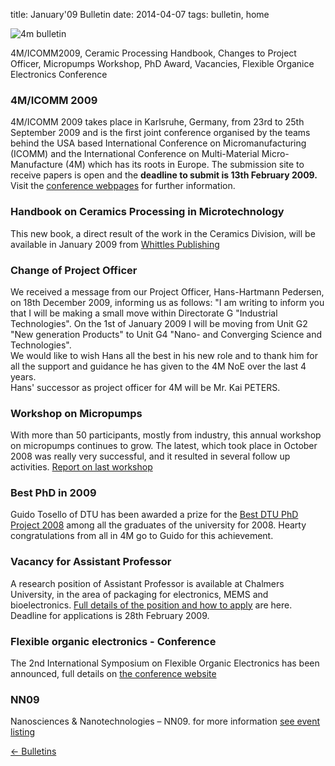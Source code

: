 title: January'09 Bulletin
date: 2014-04-07 
tags: bulletin, home


![4m bulletin](/4m-association/images/4mbulletin168.png)

4M/ICOMM2009, Ceramic Processing Handbook, Changes to Project Officer, Micropumps Workshop, PhD Award, Vacancies, Flexible Organice Electronics Conference
<!--break-->
### 4M/ICOMM 2009

4M/ICOMM 2009 takes place in Karlsruhe, Germany, from 23rd to 25th September 2009 and is the first joint conference organised by the teams behind the USA based International Conference on Micromanufacturing (ICOMM) and the International Conference on Multi-Material Micro-Manufacture (4M) which has its roots in Europe. The submission site to receive papers is open and the **deadline to submit is 13th February 2009.** Visit the [conference webpages](/4m-association/conference/2009 "conference webpages") for further information.

### Handbook on Ceramics Processing in Microtechnology


This new book, a direct result of the work in the Ceramics Division, will be available in January 2009 from [Whittles Publishing](http://moo.whittlespublishing.com/whittles/item/4575 "Whittles Publishing")

### Change of Project Officer


We received a message from our Project Officer, Hans-Hartmann Pedersen, on 18th December 2009, informing us as follows: "I am writing to inform you that I will be making a small move within Directorate G "Industrial Technologies". On the 1st of January 2009 I will be moving from Unit G2 "New generation Products" to Unit G4 "Nano- and Converging Science and Technologies".  
We would like to wish Hans all the best in his new role and to thank him for all the  support and guidance he has given to the 4M NoE over the last 4 years.    
Hans' successor as project officer for 4M will be Mr. Kai PETERS.

### Workshop on Micropumps


With more than 50 participants, mostly from industry, this annual workshop on micropumps continues to grow. The latest, which took place in October 2008 was really very successful, and  it resulted in several follow up activities. [Report on last workshop](/4m-association/node/64 "Micropumps")

### Best PhD in 2009


Guido Tosello of DTU has been awarded a prize for the [Best DTU PhD Project 2008](/4m-association/node/65 "DTU Article") among all the graduates of the university for 2008. Hearty congratulations from all in 4M go to Guido for this achievement. 

### Vacancy for Assistant Professor


A research position of Assistant Professor is available at Chalmers University, in the area of packaging for electronics, MEMS and bioelectronics. [Full details of the position and how to apply](/4m-association/node/59 "Job details at Chalmers") are here. Deadline for applications is 28th February 2009.

### Flexible organic electronics - Conference


The 2nd International Symposium on Flexible Organic Electronics has been announced, full details on [the conference website](/4m-association/node/66 "4M events list")

### NN09


Nanosciences & Nanotechnologies – NN09. for more information [see event listing](/4m-association/node/67 "4M events list")

[&larr; Bulletins](/4m-association/bulletin/index.html)